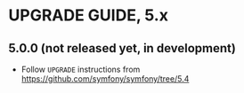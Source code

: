 # UPGRADE GUIDE, 5.x

## 5.0.0 (not released yet, in development)

* Follow `UPGRADE` instructions from https://github.com/symfony/symfony/tree/5.4
